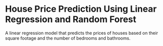 # House Price Prediction Using Linear Regression and Random Forest
A linear regression model that predicts the prices of houses based on their square footage and the number of bedrooms and bathrooms.
